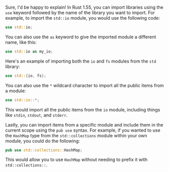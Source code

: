 Sure, I'd be happy to explain! In Rust 1.55, you can import libraries using the `use` keyword followed by the name of the library you want to import. For example, to import the `std::io` module, you would use the following code:

```rust
use std::io;
```

You can also use the `as` keyword to give the imported module a different name, like this:

```rust
use std::io as my_io;
```

Here's an example of importing both the `io` and `fs` modules from the `std` library:

```rust
use std::{io, fs};
```

You can also use the `*` wildcard character to import all the public items from a module:

```rust
use std::io::*;
```

This would import all the public items from the `io` module, including things like `stdin`, `stdout`, and `stderr`.

Lastly, you can import items from a specific module and include them in the current scope using the `pub use` syntax. For example, if you wanted to use the `HashMap` type from the `std::collections` module within your own module, you could do the following:

```rust
pub use std::collections::HashMap;
```

This would allow you to use `HashMap` without needing to prefix it with `std::collections::`.